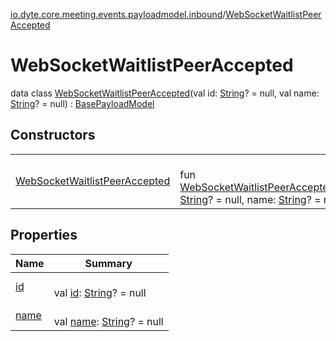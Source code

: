 [io.dyte.core.meeting.events.payloadmodel.inbound](../index.md)/[WebSocketWaitlistPeerAccepted](index.md)

# WebSocketWaitlistPeerAccepted


data class [WebSocketWaitlistPeerAccepted](index.md)(val id: [String](https://kotlinlang.org/api/latest/jvm/stdlib/kotlin/-string/index.html)? = null, val name: [String](https://kotlinlang.org/api/latest/jvm/stdlib/kotlin/-string/index.html)? = null) : [BasePayloadModel](../../com.dyte.mobilecorekmm.meeting.events.payloadmodel/-base-payload-model/index.md)

## Constructors

| | |
|---|---|
| [WebSocketWaitlistPeerAccepted](-web-socket-waitlist-peer-accepted.md) | <br/>fun [WebSocketWaitlistPeerAccepted](-web-socket-waitlist-peer-accepted.md)(id: [String](https://kotlinlang.org/api/latest/jvm/stdlib/kotlin/-string/index.html)? = null, name: [String](https://kotlinlang.org/api/latest/jvm/stdlib/kotlin/-string/index.html)? = null) |

## Properties

| Name | Summary |
|---|---|
| [id](id.md) | <br/>val [id](id.md): [String](https://kotlinlang.org/api/latest/jvm/stdlib/kotlin/-string/index.html)? = null |
| [name](name.md) | <br/>val [name](name.md): [String](https://kotlinlang.org/api/latest/jvm/stdlib/kotlin/-string/index.html)? = null |
